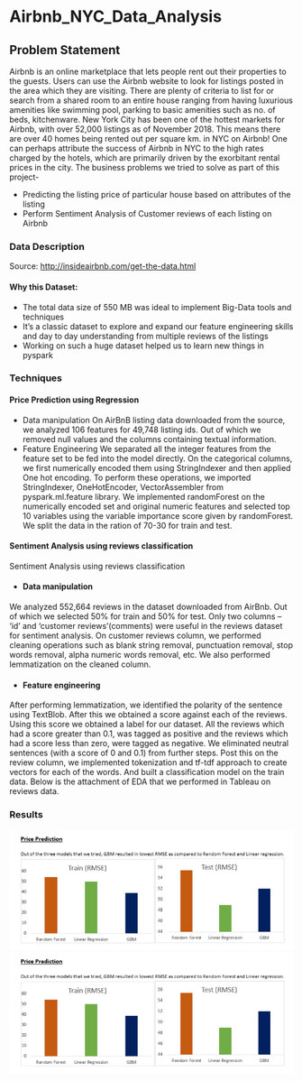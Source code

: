 # Airbnb_NYC_Data_Analysis


## Problem Statement

Airbnb is an online marketplace that lets people rent out their properties to the guests. Users can use the Airbnb website to look for listings posted in the area which they are visiting. There are plenty of criteria to list for or search from a shared room to an entire house ranging from having luxurious amenities like swimming pool, parking to basic amenities such as no. of beds, kitchenware. New York City has been one of the hottest markets for Airbnb, with over 52,000 listings as of November 2018. This means there are over 40 homes being rented out per square km. in NYC on Airbnb! One can perhaps attribute the success of Airbnb in NYC to the high rates charged by the hotels, which are primarily driven by the exorbitant rental prices in the city.
The business problems we tried to solve as part of this project-
  - Predicting the listing price of particular house based on attributes of the listing
  - Perform Sentiment Analysis of Customer reviews of each listing on Airbnb

### Data Description

Source:
http://insideairbnb.com/get-the-data.html

#### Why this Dataset:
- The total data size of 550 MB was ideal to implement Big-Data tools and techniques
- It’s a classic dataset to explore and expand our feature engineering skills and day to day understanding from multiple reviews of the listings
- Working on such a huge dataset helped us to learn new things in pyspark

### Techniques

#### Price Prediction using Regression

- Data manipulation
On AirBnB listing data downloaded from the source, we analyzed 106 features for 49,748 listing ids. Out of which we removed null values and the columns containing textual information. 
- Feature Engineering
We separated all the integer features from the feature set to be fed into the model directly. On the categorical columns, we first numerically encoded them using StringIndexer and then applied One hot encoding. To perform these operations, we imported StringIndexer, OneHotEncoder, VectorAssembler from pyspark.ml.feature library. We implemented randomForest on the numerically encoded set and original numeric features and selected top 10 variables using the variable importance score given by randomForest. We split the data in the ration of 70-30 for train and test.

#### Sentiment Analysis using reviews classification

Sentiment Analysis using reviews classification

- #### Data manipulation
We analyzed 552,664 reviews in the dataset downloaded from AirBnb. Out of which we selected 50% for train and 50% for test. Only two columns – ‘id’ and ‘customer reviews’(comments) were useful in the reviews dataset for sentiment analysis. On customer reviews column, we performed cleaning operations such as blank string removal, punctuation removal, stop words removal, alpha numeric words removal, etc. We also performed lemmatization on the cleaned column.
- #### Feature engineering  
After performing lemmatization, we identified the polarity of the sentence using TextBlob. After this we obtained a score against each of the reviews. Using this score we obtained a label for our dataset. All the reviews which had a score greater than 0.1, was tagged as positive and the reviews which had a score less than zero, were tagged as negative. We eliminated neutral sentences (with a score of 0 and 0.1) from further steps. Post this on the review column, we implemented tokenization and tf-tdf approach to create vectors for each of the words. And built a classification model on the train data. Below is the attachment of EDA that we performed in Tableau on reviews data.

### Results 

![price_prediction_results](https://github.com/singhankit16/Airbnb_NYC_Data_Analysis/blob/master/Price_prediction_results.PNG)
![sentiment_analysis_results](https://github.com/singhankit16/Airbnb_NYC_Data_Analysis/blob/master/Price_prediction_results.PNG)

